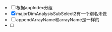 - [ ] 根据appIndex分组
- [x] majorDimAnalysisSubSelect2有一个别名未做
- [ ] appendArrayName和arrayName是一样的
- [ ] 